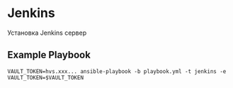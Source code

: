 Jenkins
=========

Установка Jenkins сервер

Example Playbook
----------------
```
VAULT_TOKEN=hvs.xxx... ansible-playbook -b playbook.yml -t jenkins -e VAULT_TOKEN=$VAULT_TOKEN
```